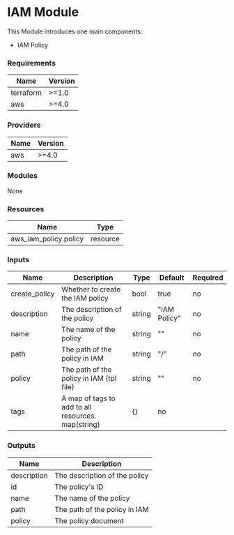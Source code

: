 # IAM Module
This Module introduces one main components:
  - IAM Policy

### Requirements
|Name|Version|
|----|-------|
|terraform| >=1.0|
|aws|>=4.0|

### Providers
|Name|Version|
|----|-------|
|aws|>=4.0|

### Modules
None

### Resources
|Name|Type|
|----|----|
|aws_iam_policy.policy|resource|


### Inputs
|Name|Description|Type|Default|Required|
|----|-----------|----|-------|--------|
| create_policy|Whether to create the IAM policy|bool|true|no|
|description |	The description of the policy |	string |	"IAM Policy" |	no|
|name |	The name of the policy| 	string |	"" |	no|
|path |	The path of the policy in IAM 	|string |	"/" |	no|
|policy 	|The path of the policy in IAM (tpl file) |	string |	""| 	no|
|tags |	A map of tags to add to all resources. 	map(string) |	{}| 	no|



### Outputs
|Name|Description|
|----|-------|
|description |	The description of the policy|
|id 	|The policy's ID|
|name |	The name of the policy|
|path |	The path of the policy in IAM|
|policy |	The policy document|
